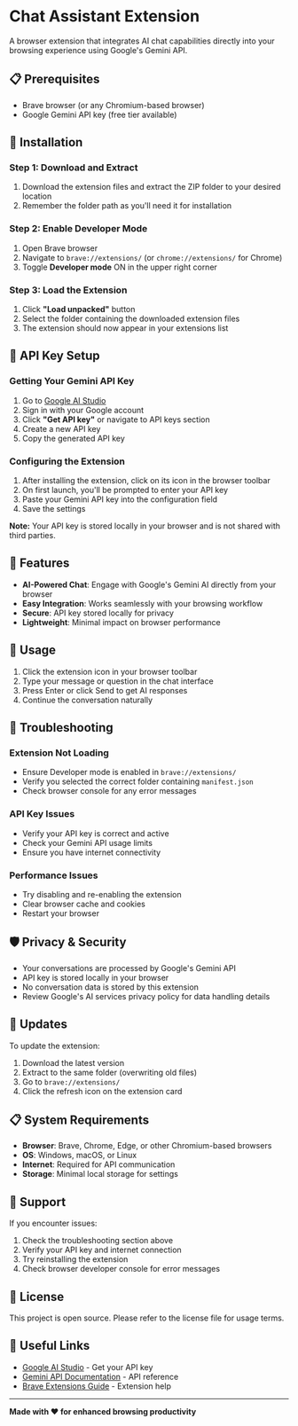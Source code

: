 # Chat Assistant Extension

A browser extension that integrates AI chat capabilities directly into your browsing experience using Google's Gemini API.

## 📋 Prerequisites

- Brave browser (or any Chromium-based browser)
- Google Gemini API key (free tier available)

## 🚀 Installation

### Step 1: Download and Extract
1. Download the extension files and extract the ZIP folder to your desired location
2. Remember the folder path as you'll need it for installation

### Step 2: Enable Developer Mode
1. Open Brave browser
2. Navigate to `brave://extensions/` (or `chrome://extensions/` for Chrome)
3. Toggle **Developer mode** ON in the upper right corner

### Step 3: Load the Extension
1. Click **"Load unpacked"** button
2. Select the folder containing the downloaded extension files
3. The extension should now appear in your extensions list

## 🔑 API Key Setup

### Getting Your Gemini API Key
1. Go to [Google AI Studio](https://aistudio.google.com/)
2. Sign in with your Google account
3. Click **"Get API key"** or navigate to API keys section
4. Create a new API key
5. Copy the generated API key

### Configuring the Extension
1. After installing the extension, click on its icon in the browser toolbar
2. On first launch, you'll be prompted to enter your API key
3. Paste your Gemini API key into the configuration field
4. Save the settings

**Note:** Your API key is stored locally in your browser and is not shared with third parties.

## 🎯 Features

- **AI-Powered Chat**: Engage with Google's Gemini AI directly from your browser
- **Easy Integration**: Works seamlessly with your browsing workflow
- **Secure**: API key stored locally for privacy
- **Lightweight**: Minimal impact on browser performance

## 📖 Usage

1. Click the extension icon in your browser toolbar
2. Type your message or question in the chat interface
3. Press Enter or click Send to get AI responses
4. Continue the conversation naturally

## 🔧 Troubleshooting

### Extension Not Loading
- Ensure Developer mode is enabled in `brave://extensions/`
- Verify you selected the correct folder containing `manifest.json`
- Check browser console for any error messages

### API Key Issues
- Verify your API key is correct and active
- Check your Gemini API usage limits
- Ensure you have internet connectivity

### Performance Issues
- Try disabling and re-enabling the extension
- Clear browser cache and cookies
- Restart your browser

## 🛡️ Privacy & Security

- Your conversations are processed by Google's Gemini API
- API key is stored locally in your browser
- No conversation data is stored by this extension
- Review Google's AI services privacy policy for data handling details

## 🔄 Updates

To update the extension:
1. Download the latest version
2. Extract to the same folder (overwriting old files)
3. Go to `brave://extensions/`
4. Click the refresh icon on the extension card

## 📋 System Requirements

- **Browser**: Brave, Chrome, Edge, or other Chromium-based browsers
- **OS**: Windows, macOS, or Linux
- **Internet**: Required for API communication
- **Storage**: Minimal local storage for settings

## 🤝 Support

If you encounter issues:
1. Check the troubleshooting section above
2. Verify your API key and internet connection
3. Try reinstalling the extension
4. Check browser developer console for error messages

## 📄 License

This project is open source. Please refer to the license file for usage terms.

## 🔗 Useful Links

- [Google AI Studio](https://aistudio.google.com/) - Get your API key
- [Gemini API Documentation](https://ai.google.dev/docs) - API reference
- [Brave Extensions Guide](https://support.brave.com/hc/en-us/articles/360017909112) - Extension help

---

**Made with ❤️ for enhanced browsing productivity**
